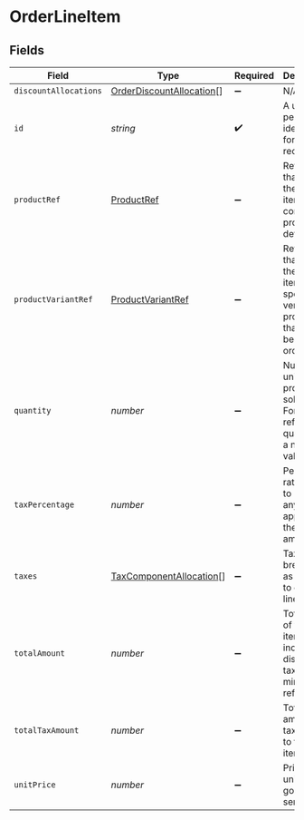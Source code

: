 # OrderLineItem


## Fields

| Field                                                                                        | Type                                                                                         | Required                                                                                     | Description                                                                                  | Example                                                                                      |
| -------------------------------------------------------------------------------------------- | -------------------------------------------------------------------------------------------- | -------------------------------------------------------------------------------------------- | -------------------------------------------------------------------------------------------- | -------------------------------------------------------------------------------------------- |
| `discountAllocations`                                                                        | [OrderDiscountAllocation](../../models/shared/orderdiscountallocation.md)[]                  | :heavy_minus_sign:                                                                           | N/A                                                                                          |                                                                                              |
| `id`                                                                                         | *string*                                                                                     | :heavy_check_mark:                                                                           | A unique, persistent identifier for this record                                              | 13d946f0-c5d5-42bc-b092-97ece17923ab                                                         |
| `productRef`                                                                                 | [ProductRef](../../models/shared/productref.md)                                              | :heavy_minus_sign:                                                                           | Reference that links the line item to the correct product details.                           |                                                                                              |
| `productVariantRef`                                                                          | [ProductVariantRef](../../models/shared/productvariantref.md)                                | :heavy_minus_sign:                                                                           | Reference that links the line item to the specific version of product that has been ordered. |                                                                                              |
| `quantity`                                                                                   | *number*                                                                                     | :heavy_minus_sign:                                                                           | Number of units of the product sold.<br/>For refunds, quantity is a negative value.<br/>     |                                                                                              |
| `taxPercentage`                                                                              | *number*                                                                                     | :heavy_minus_sign:                                                                           | Percentage rate (from 0 to 100) of any sale tax applied to the unit amount.                  | 0                                                                                            |
| `taxes`                                                                                      | [TaxComponentAllocation](../../models/shared/taxcomponentallocation.md)[]                    | :heavy_minus_sign:                                                                           | Taxes breakdown as applied to order lines.                                                   |                                                                                              |
| `totalAmount`                                                                                | *number*                                                                                     | :heavy_minus_sign:                                                                           | Total price of the line item, including discounts, tax and minus any refunds.                |                                                                                              |
| `totalTaxAmount`                                                                             | *number*                                                                                     | :heavy_minus_sign:                                                                           | Total amount of tax applied to the line item.                                                |                                                                                              |
| `unitPrice`                                                                                  | *number*                                                                                     | :heavy_minus_sign:                                                                           | Price per unit of goods or service.                                                          |                                                                                              |
